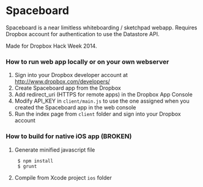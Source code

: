 Spaceboard
==========

Spaceboard is a near limitless whiteboarding / sketchpad webapp. Requires Dropbox account for authentication to use the Datastore API.

Made for Dropbox Hack Week 2014.

### How to run web app locally or on your own webserver ###

1. Sign into your Dropbox developer account at http://www.dropbox.com/developers/
2. Create Spaceboard app from the Dropbox
3. Add redirect_uri (HTTPS for remote apps) in the Dropbox App Console
4. Modify API_KEY in `client/main.js` to use the one assigned when you created the Spaceboard app in the web console
5. Run the index page from `client` folder and sign into your Dropbox account

### How to build for native iOS app (BROKEN) ###

1. Generate minified javascript file

        $ npm install
        $ grunt

2. Compile from Xcode project `ios` folder
